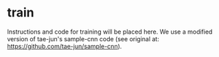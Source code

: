 # train 
Instructions and code for training will be placed here.
We use a modified version of tae-jun's sample-cnn code (see original at: https://github.com/tae-jun/sample-cnn).
